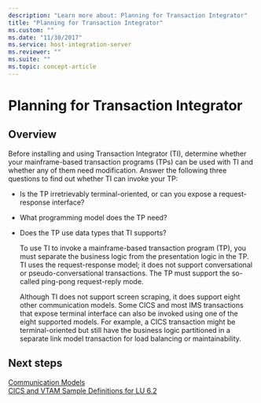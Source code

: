```yaml
---
description: "Learn more about: Planning for Transaction Integrator"
title: "Planning for Transaction Integrator"
ms.custom: ""
ms.date: "11/30/2017"
ms.service: host-integration-server
ms.reviewer: ""
ms.suite: ""
ms.topic: concept-article
---
```

# Planning for Transaction Integrator

## Overview
Before installing and using Transaction Integrator (TI), determine whether your mainframe-based transaction programs (TPs) can be used with TI and whether any of them need modification. Answer the following three questions to find out whether TI can invoke your TP:  
  
- Is the TP irretrievably terminal-oriented, or can you expose a request-response interface?  
  
- What programming model does the TP need?  
  
- Does the TP use data types that TI supports?  
  
  To use TI to invoke a mainframe-based transaction program (TP), you must separate the business logic from the presentation logic in the TP. TI uses the request-response model; it does not support conversational or pseudo-conversational transactions. The TP must support the so-called ping-pong request-reply mode.  
  
  Although TI does not support screen scraping, it does support eight other communication models. Some CICS and most IMS transactions that expose terminal interface can also be invoked using one of the eight supported models. For example, a CICS transaction might be terminal-oriented but still have the business logic partitioned in a separate link model transaction for load balancing or maintainability.  
  
## Next steps
 [Communication Models](../core/communication-models2.md)   
 [CICS and VTAM Sample Definitions for LU 6.2](../core/cics-and-vtam-sample-definitions-for-lu-6-21.md)   
